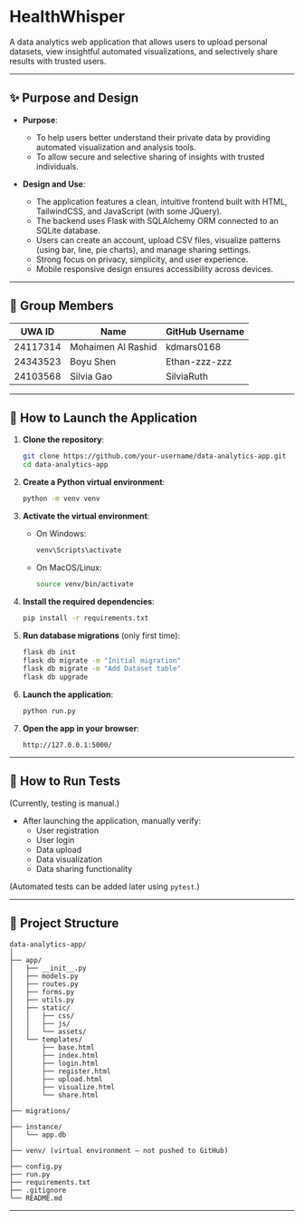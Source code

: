 
# HealthWhisper

A data analytics web application that allows users to upload personal datasets, view insightful automated visualizations, and selectively share results with trusted users.

---

## ✨ Purpose and Design

- **Purpose**: 
  - To help users better understand their private data by providing automated visualization and analysis tools.
  - To allow secure and selective sharing of insights with trusted individuals.
  
- **Design and Use**:
  - The application features a clean, intuitive frontend built with HTML, TailwindCSS, and JavaScript (with some JQuery).
  - The backend uses Flask with SQLAlchemy ORM connected to an SQLite database.
  - Users can create an account, upload CSV files, visualize patterns (using bar, line, pie charts), and manage sharing settings.
  - Strong focus on privacy, simplicity, and user experience.
  - Mobile responsive design ensures accessibility across devices.

---

## 👥 Group Members

| UWA ID   | Name               | GitHub Username   |
|----------|--------------------|-------------------|
| 24117314 | Mohaimen Al Rashid  | kdmars0168         |
| 24343523 | Boyu Shen           | Ethan-zzz-zzz |
| 24103568 | Silvia Gao          | SilviaRuth |

---

## 🚀 How to Launch the Application

1. **Clone the repository**:
   ```bash
   git clone https://github.com/your-username/data-analytics-app.git
   cd data-analytics-app
   ```

2. **Create a Python virtual environment**:
   ```bash
   python -m venv venv
   ```

3. **Activate the virtual environment**:
   - On Windows:
     ```bash
     venv\Scripts\activate
     ```
   - On MacOS/Linux:
     ```bash
     source venv/bin/activate
     ```

4. **Install the required dependencies**:
   ```bash
   pip install -r requirements.txt
   ```

5. **Run database migrations** (only first time):
   ```bash
   flask db init
   flask db migrate -m "Initial migration"
   flask db migrate -m "Add Dataset table"
   flask db upgrade
   ```

6. **Launch the application**:
   ```bash
   python run.py
   ```

7. **Open the app in your browser**:
   ```
   http://127.0.0.1:5000/
   ```

---

## 🧪 How to Run Tests

(Currently, testing is manual.)

- After launching the application, manually verify:
  - User registration
  - User login
  - Data upload
  - Data visualization
  - Data sharing functionality

(Automated tests can be added later using `pytest`.)

---

## 📂 Project Structure 

```
data-analytics-app/
│
├── app/
│   ├── __init__.py
│   ├── models.py
│   ├── routes.py
│   ├── forms.py
│   ├── utils.py
│   ├── static/
│   │   ├── css/
│   │   ├── js/
│   │   └── assets/
│   └── templates/
│       ├── base.html
│       ├── index.html
│       ├── login.html
│       ├── register.html
│       ├── upload.html
│       ├── visualize.html
│       └── share.html
│
├── migrations/
│
├── instance/
│   └── app.db
│
├── venv/ (virtual environment — not pushed to GitHub)
│
├── config.py
├── run.py
├── requirements.txt
├── .gitignore
└── README.md
```

---
